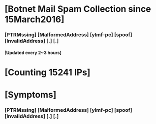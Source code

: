 # [Botnet Mail Spam Collection since 15March2016]
### [PTRMssing] [MalformedAddress] [ylmf-pc] [spoof] [InvalidAddress] [.] [.]
#### [Updated every 2~3 hours]

# [Counting 15241 IPs]

# [Symptoms] 
###   [PTRMssing] [MalformedAddress] [ylmf-pc] [spoof] [InvalidAddress] [.] [.]
